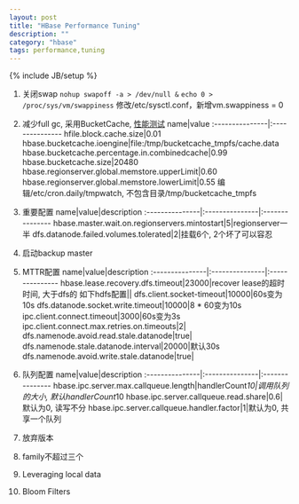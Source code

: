 ```yaml
---
layout: post
title: "HBase Performance Tuning"
description: ""
category: "hbase"
tags: performance,tuning
---
```

{% include JB/setup %}

1. 关闭swap
`nohup swapoff -a > /dev/null &`
`echo 0 > /proc/sys/vm/swappiness`
修改/etc/sysctl.conf，新增vm.swappiness = 0
2. 减少full gc, 采用BucketCache, [性能测试](http://www.n10k.com/blog/blockcache-showdown/)
name|value
:---------------|:---------------
hfile.block.cache.size|0.01
hbase.bucketcache.ioengine|file:/tmp/bucketcache_tmpfs/cache.data
hbase.bucketcache.percentage.in.combinedcache|0.99
hbase.bucketcache.size|20480
hbase.regionserver.global.memstore.upperLimit|0.60
hbase.regionserver.global.memstore.lowerLimit|0.55
编辑/etc/cron.daily/tmpwatch, 不包含目录/tmp/bucketcache_tmpfs
3. 重要配置
name|value|description
:---------------|:---------------|:---------------
hbase.master.wait.on.regionservers.mintostart|5|regionserver一半
dfs.datanode.failed.volumes.tolerated|2|挂载6个, 2个坏了可以容忍

4. 启动backup master
5. MTTR配置
name|value|description
:---------------|:---------------|:---------------
hbase.lease.recovery.dfs.timeout|23000|recover lease的超时时间, 大于dfs的
如下hdfs配置||
dfs.client.socket-timeout|10000|60s变为10s
dfs.datanode.socket.write.timeout|10000|8 * 60变为10s
ipc.client.connect.timeout|3000|60s变为3s
ipc.client.connect.max.retries.on.timeouts|2|
dfs.namenode.avoid.read.stale.datanode|true|
dfs.namenode.stale.datanode.interval|20000|默认30s
dfs.namenode.avoid.write.stale.datanode|true|
6. 队列配置
name|value|description
:---------------|:---------------|:---------------
hbase.ipc.server.max.callqueue.length|handlerCount*10|调用队列的大小, 默认handlerCount*10
hbase.ipc.server.callqueue.read.share|0.6|默认为0, 读写不分
hbase.ipc.server.callqueue.handler.factor|1|默认为0, 共享一个队列
7. 放弃版本
8. family不超过三个
9. Leveraging local data
10. Bloom Filters
